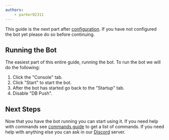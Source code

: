 ```yaml
--- 
authors:
    - parker02311
---
```


This guide is the next part after [configuration](configuration.md). If you have not configured the bot yet please do so before continuing.

## Running the Bot
The easiest part of this entire guide, running the bot. To run the bot we will do the following:

1. Click the "Console" tab.
2. Click "Start" to start the bot.
3. After the bot has started go back to the "Startup" tab.
4. Disable "DB Push".

## Next Steps
Now that you have the bot running you can start using it. If you need help with commands see [commands guide](../../../guide/commands.md) to get a list of commands. If you need help with anything else you can ask in our [Discord](https://discord.gg/Eb384Xw) server.